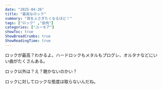 ```yaml
---
date: "2025-04-26"
title: "最高なロック"
summary: "耳をふさぎたくなるほど！"
tags: ["ロック" ,"皮肉"]
categories: ["ユーモア"]
showToc: true
ShowBreadCrumbs: true
ShowReadingTime: true
---
```


ロックが最高？わかるよ。ハードロックもメタルもプログレ、オルタナなどにいい曲がたくさんある。 

ロック以外は？え？聴かないのかい？

ロックに対してロックな態度は取らないんだね。

